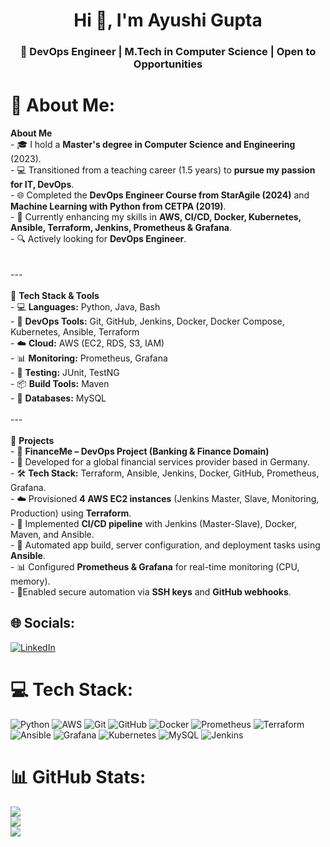 <h1 align="center">Hi 👋, I'm Ayushi Gupta</h1>
<h3 align="center">🚀 DevOps Engineer | M.Tech in Computer Science | Open to Opportunities</h3>


# 💫 About Me:
 **About Me**  <br>- 🎓 I hold a **Master's degree in Computer Science and Engineering** (2023).  <br>- 💻 Transitioned from a teaching career (1.5 years) to **pursue my passion for IT, DevOps**.  <br>- 🌐 Completed the **DevOps Engineer Course from StarAgile (2024)** and **Machine Learning with Python from CETPA (2019)**.  <br>- 🧠 Currently enhancing my skills in **AWS, CI/CD, Docker, Kubernetes, Ansible, Terraform, Jenkins, Prometheus & Grafana**.    <br>- 🔍 Actively looking for **DevOps Engineer**.  <br><br><br>---<br><br>🚀 **Tech Stack & Tools**  <br>- 💻 **Languages:** Python, Java, Bash  <br>- 🔧 **DevOps Tools:** Git, GitHub, Jenkins, Docker, Docker Compose, Kubernetes, Ansible, Terraform  <br>- ☁️ **Cloud:** AWS (EC2, RDS, S3, IAM)  <br>- 📊 **Monitoring:** Prometheus, Grafana  <br>- 🧪 **Testing:** JUnit, TestNG  <br>- 📦 **Build Tools:** Maven  <br>- 💾 **Databases:** MySQL <br><br>---<br><br>📌 **Projects**  <br>- 🏦 **FinanceMe – DevOps Project (Banking & Finance Domain)**  <br>- 🚀 Developed for a global financial services provider based in Germany. <br>- 🛠️ **Tech Stack:** Terraform, Ansible, Jenkins, Docker, GitHub, Prometheus, Grafana. <br>- ☁️ Provisioned **4 AWS EC2 instances** (Jenkins Master, Slave, Monitoring, Production) using **Terraform**. <br>- 🔄 Implemented **CI/CD pipeline** with Jenkins (Master-Slave), Docker, Maven, and Ansible. <br>- 🧩 Automated app build, server configuration, and deployment tasks using **Ansible**. <br>- 📊 Configured **Prometheus & Grafana** for real-time monitoring (CPU, memory). <br>- 🔐Enabled secure automation via **SSH keys** and **GitHub webhooks**.


## 🌐 Socials:
[![LinkedIn](https://img.shields.io/badge/LinkedIn-%230077B5.svg?logo=linkedin&logoColor=white)](https://www.linkedin.com/in/ayushi-gupta1211/)

# 💻 Tech Stack:
![Python](https://img.shields.io/badge/python-3670A0?style=for-the-badge&logo=python&logoColor=ffdd54) ![AWS](https://img.shields.io/badge/AWS-%23FF9900.svg?style=for-the-badge&logo=amazon-aws&logoColor=white) ![Git](https://img.shields.io/badge/git-%23F05033.svg?style=for-the-badge&logo=git&logoColor=white) ![GitHub](https://img.shields.io/badge/github-%23121011.svg?style=for-the-badge&logo=github&logoColor=white) ![Docker](https://img.shields.io/badge/docker-%230db7ed.svg?style=for-the-badge&logo=docker&logoColor=white) ![Prometheus](https://img.shields.io/badge/Prometheus-E6522C?style=for-the-badge&logo=Prometheus&logoColor=white) ![Terraform](https://img.shields.io/badge/terraform-%235835CC.svg?style=for-the-badge&logo=terraform&logoColor=white) ![Ansible](https://img.shields.io/badge/ansible-%231A1918.svg?style=for-the-badge&logo=ansible&logoColor=white) ![Grafana](https://img.shields.io/badge/grafana-%23F46800.svg?style=for-the-badge&logo=grafana&logoColor=white) ![Kubernetes](https://img.shields.io/badge/kubernetes-%23326ce5.svg?style=for-the-badge&logo=kubernetes&logoColor=white) ![MySQL](https://img.shields.io/badge/mysql-4479A1.svg?style=for-the-badge&logo=mysql&logoColor=white) ![Jenkins](https://img.shields.io/badge/jenkins-%232C5263.svg?style=for-the-badge&logo=jenkins&logoColor=white)
# 📊 GitHub Stats:
![](https://github-readme-stats.vercel.app/api?username=AyushiGupta-11&theme=dark&hide_border=false&include_all_commits=false&count_private=false)<br/>
![](https://nirzak-streak-stats.vercel.app/?user=AyushiGupta-11&theme=dark&hide_border=false)<br/>
![](https://github-readme-stats.vercel.app/api/top-langs/?username=AyushiGupta-11&theme=dark&hide_border=false&include_all_commits=false&count_private=false&layout=compact)

<!-- Proudly created with GPRM ( https://gprm.itsvg.in ) -->
